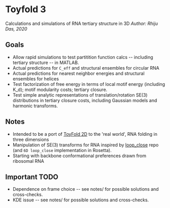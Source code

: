 # Toyfold 3
Calculations and simulations of RNA tertiary structure in 3D
_Author: Rhiju Das, 2020_

## Goals
* Allow rapid simulations to test partitition function calcs -- including tertiary structure -- in MATLAB.
* Actual predictions for `C_eff` and structural ensembles for circular RNA
* Actual predictions for nearest neighbor energies and structural ensembles for helices
* Test factorization of free energy in terms of local motif energy (including K_d); motif modularity costs; tertiary closure.
* Test simple analytic representations of translation/rotation SE(3) distributions in tertiary closure costs, including Gaussian models and harmonic transforms.

## Notes
* Intended to be a port of [ToyFold 2D](https://github.com/rhiju/toyfold2_rhiju/) to the 'real world', RNA folding in three dimensions
* Manipulation of SE(3) transforms for RNA inspired by [loop_close](https://github.com/rhiju/loop_close) repo (and `6D loop_close` implementation in Rosetta). 
* Starting with backbone conformational preferences drawn from ribosomal RNA

## Important TODO
* Dependence on frame choice -- see notes/ for possible solutions and cross-checks.
* KDE issue -- see notes/ for possible solutions and cross-checks.

